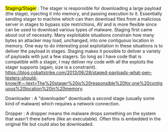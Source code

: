 

<mark>Staging/Stager</mark> : The stager is responsible for downloading a large payload (the stage), injecting it into memory, and passing execution to it. Essentially sending stager to machine which can then download files from a malicious server in stages to bypass size restrictions, AV and is more flexible since can be used to download various types of malware. Staging first came about out of necessity. Many exploitable situations constrain how many bytes an attacker may load, unchanged, into one contiguous location in memory. One way to do interesting post exploitation in these situations is to deliver the payload in stages. Staging makes it possible to deliver a variety of payloads with just a few stagers. So long as I have code that is compatible with a stager, I may deliver my code with all the exploits the stager supports (again, size is a constraint).
https://blog.cobaltstrike.com/2013/06/28/staged-payloads-what-pen-testers-should-know/#:~:text=The%20stager%20is%20responsible%20for,one%20contiguous%20location%20in%20memory.



Downloader : A "downloader" downloads a second stage (usually some kind of malware) which requires a network connection.

Dropper : A dropper means the malware drops something on the system that wasn't there before (like an executable). Often this is embedded in the original file but could also be downloaded.
